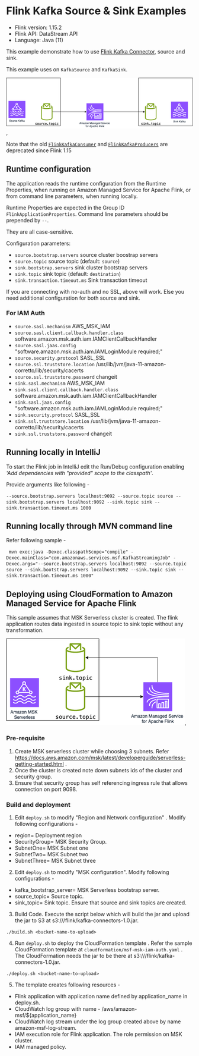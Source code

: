 # Flink Kafka Source & Sink Examples

* Flink version: 1.15.2
* Flink API: DataStream API
* Language: Java (11)


This example demonstrate how to use
[Flink Kafka Connector](https://nightlies.apache.org/flink/flink-docs-release-1.15/docs/connectors/datastream/kafka/),
source and sink.

This example uses on `KafkaSource` and `KafkaSink`.

![Flink Example](flink-example.png),

Note that the old 
[`FlinkKafkaConsumer`](https://nightlies.apache.org/flink/flink-docs-release-1.13/docs/connectors/datastream/kafka/#kafka-sourcefunction) 
and [`FlinkKafkaProducers`](https://nightlies.apache.org/flink/flink-docs-release-1.13/docs/connectors/datastream/kafka/#kafka-producer)
are deprecated since Flink 1.15

## Runtime configuration

The application reads the runtime configuration from the Runtime Properties, when running on Amazon Managed Service for Apache Flink,
or from command line parameters, when running locally.

Runtime Properties are expected in the Group ID `FlinkApplicationProperties`.
Command line parameters should be prepended by `--`.

They are all case-sensitive.

Configuration parameters:

* `source.bootstrap.servers` source cluster boostrap servers
* `source.topic` source topic (default: `source`)
* `sink.bootstrap.servers` sink cluster bootstrap servers
* `sink.topic` sink topic (default: `destination`)
* `sink.transaction.timeout.ms` Sink transaction timeout 

If you are connecting with no-auth and no SSL, above will work. Else you need additional configuration for both source and sink.
### For IAM Auth


* `source.sasl.mechanism` AWS_MSK_IAM
* `source.sasl.client.callback.handler.class` software.amazon.msk.auth.iam.IAMClientCallbackHandler
* `source.sasl.jaas.config` "software.amazon.msk.auth.iam.IAMLoginModule required;"
* `source.security.protocol` SASL_SSL
* `source.ssl.truststore.location` /usr/lib/jvm/java-11-amazon-corretto/lib/security/cacerts
* `source.ssl.truststore.password` changeit
* `sink.sasl.mechanism` AWS_MSK_IAM
* `sink.sasl.client.callback.handler.class` software.amazon.msk.auth.iam.IAMClientCallbackHandler
* `sink.sasl.jaas.config` "software.amazon.msk.auth.iam.IAMLoginModule required;"
* `sink.security.protocol` SASL_SSL
* `sink.ssl.truststore.location` /usr/lib/jvm/java-11-amazon-corretto/lib/security/cacerts
* `sink.ssl.truststore.password` changeit


## Running locally in IntelliJ

To start the Flink job in IntelliJ edit the Run/Debug configuration enabling *'Add dependencies with "provided" scope to the classpath'*.

Provide arguments like following -
```
--source.bootstrap.servers localhost:9092 --source.topic source --sink.bootstrap.servers localhost:9092 --sink.topic sink --sink.transaction.timeout.ms 1000
```

## Running locally through MVN command line
Refer following sample -
```
 mvn exec:java -Dexec.classpathScope="compile" -Dexec.mainClass="com.amazonaws.services.msf.KafkaStreamingJob" -Dexec.args="--source.bootstrap.servers localhost:9092 --source.topic source --sink.bootstrap.servers localhost:9092 --sink.topic sink --sink.transaction.timeout.ms 1000" 

```

## Deploying using CloudFormation to Amazon Managed Service for Apache Flink
This sample assumes that MSK Serverless cluster is created. The flink application routes data ingested in source topic to sink topic without any transformation. 

![Amazon Managed Service for Apache Flink , MSK Serverless example](flink-msk-serverless-example.png),
### Pre-requisite
1. Create MSK serverless cluster while choosing 3 subnets. Refer https://docs.aws.amazon.com/msk/latest/developerguide/serverless-getting-started.html . 
2. Once the cluster is created note down subnets ids of the cluster and security group.
3. Ensure that security group has self referencing ingress rule that allows connection on port 9098. 

### Build and deployment

1. Edit `deploy.sh` to modify  "Region and Network configuration" . Modify following configurations -  
* region= Deployment region
* SecurityGroup= MSK Security Group. 
* SubnetOne= MSK Subnet one
* SubnetTwo= MSK Subnet two
* SubnetThree= MSK Subnet three

2. Edit `deploy.sh` to modify "MSK configuration". Modify following configurations -
* kafka_bootstrap_server= MSK Serverless bootstrap server. 
* source_topic= Source topic. 
* sink_topic= Sink topic. 
Ensure that source and sink topics are created. 

3. Build Code. Execute the script below which will build the jar and upload the jar to S3 at s3://<bucket-name>/flink/kafka-connectors-1.0.jar.
```shell
./build.sh <bucket-name-to-upload>
```

4. Run `deploy.sh` to deploy the CloudFormation template . Refer the sample CloudFormation template at `cloudformation/msf-msk-iam-auth.yaml` . 
The CloudFormation needs the jar to be there at s3://<bucket-name>/flink/kafka-connectors-1.0.jar. 

```
./deploy.sh <bucket-name-to-upload> 
```
5. The template creates following resources -
* Flink application with application name defined by application_name in deploy.sh. 
* CloudWatch log group with name - /aws/amazon-msf/${application_name}
* CloudWatch log stream under the log group created above by name amazon-msf-log-stream. 
* IAM execution role for Flink application. The role permission on MSK cluster.
* IAM managed policy. 

